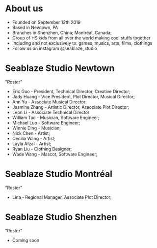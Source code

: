 # About us
- Founded on September 13th 2019
- Based in Newtown, PA
- Branches in Shenzhen, China; Montréal, Canada; 
- Group of HS kids from all over the world making cool stuffs together
- Including and not exclusively to: games, musics, arts, films, clothings
- Follow us on instagram @seablaze_studio

# Seablaze Studio Newtown
"Roster"
- Eric Guo - President, Technical Director, Creative Director;
- Jady Huang - Vice President, Plot Director, Musical Director;
- Ann Yu - Associate Musical Director;
- Jasmine Zhang - Artistic Director, Associate Plot Director;
- Leon Li - Associate Technical Director
- William Tao - Musician, Software Engineer;
- Michael Luo - Software Engineer;
- Winnie Ding - Musician;
- Nick Chen - Artist;
- Cecilia Wang - Artist;
- Layla Afzal - Artist;
- Ryan Liu - Clothing Designer;
- Wade Wang - Mascot, Software Engineer;

# Seablaze Studio Montréal
"Roster"
- Lina - Regional Manager, Associate Plot Director;

# Seablaze Studio Shenzhen
"Roster"
- Coming soon
